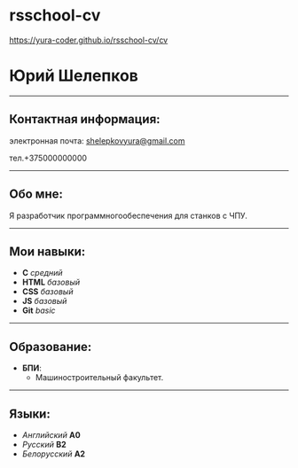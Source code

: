 # rsschool-cv
https://yura-coder.github.io/rsschool-cv/cv

#  Юрий  Шелепков

***

##  Контактная  информация:

электронная почта:  shelepkovyura@gmail.com

тел.+375000000000

***

##  Обо  мне:

Я  разработчик  программногообеспечения  для  станков  с  ЧПУ.

***

##  Мои  навыки:

* __C__ _средний_
* __HTML__ _базовый_
* __CSS__ _базовый_
* __JS__ _базовый_
* __Git__ _basic_

***

##  Образование:

* __БПИ__:
    * Машиностроительный факультет.

***

##  Языки:

* _Английский_ __A0__
* _Русский_ __B2__
* _Белорусский_ __A2__
